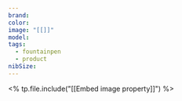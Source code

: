 ```yaml
---
brand: 
color: 
image: "[[]]"
model: 
tags:
  - fountainpen
  - product
nibSize: 
---
```

<% tp.file.include("[[Embed image property]]") %>